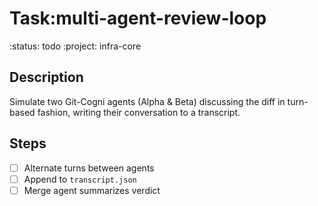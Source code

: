 # Task:multi-agent-review-loop
:status: todo
:project: infra-core

## Description
Simulate two Git-Cogni agents (Alpha & Beta) discussing the diff in turn-based fashion, writing their conversation to a transcript.

## Steps
- [ ] Alternate turns between agents
- [ ] Append to `transcript.json`
- [ ] Merge agent summarizes verdict
